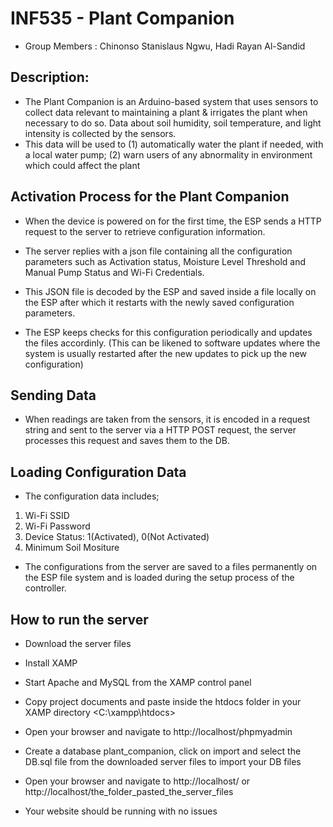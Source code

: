 # INF535 - Plant Companion

- Group Members : Chinonso Stanislaus Ngwu, Hadi Rayan Al-Sandid

## Description:
- The Plant Companion is an Arduino-based system that uses sensors to collect data relevant to maintaining a plant & irrigates the plant when necessary to do so. Data about soil humidity, soil temperature, and light intensity is collected by the sensors.
- This data will be used to (1) automatically water the plant if needed, with a local water pump; (2) warn users of any abnormality in environment which could affect the plant

## Activation Process for the Plant Companion

- When the device is powered on for the first time, the ESP sends a HTTP request to the server to retrieve configuration information.

- The server replies with a json file containing all the configuration parameters such as Activation status, Moisture Level Threshold and Manual Pump Status and Wi-Fi Credentials.

- This JSON file is decoded by the ESP and saved inside a file locally on the ESP after which it restarts with the newly saved configuration parameters.

- The ESP keeps checks for this configuration periodically and updates the files accordinly. (This can be likened to software updates where the system is usually restarted after the new updates to pick up the new configuration)

## Sending Data
- When readings are taken from the sensors, it is encoded in a request string and sent to the server via a HTTP POST request, the server processes this request and saves them to the DB.

## Loading Configuration Data
- The configuration data includes;
1. Wi-Fi SSID
2. Wi-Fi Password
3. Device Status: 1(Activated), 0(Not Activated)
4. Minimum Soil Mositure
- The configurations from the server are saved to a files permanently on the ESP file system and is loaded during the setup process of the controller.

## How to run the server

- Download the server files

- Install XAMP

- Start Apache and MySQL from the XAMP control panel

- Copy project documents and paste inside the htdocs folder in your XAMP directory <C:\xampp\htdocs> 

- Open your browser and navigate to http://localhost/phpmyadmin
- Create a database plant_companion, click on import and select the DB.sql file from the downloaded server files  to import your DB files

- Open your browser and navigate to http://localhost/ or http://localhost/the_folder_pasted_the_server_files

- Your website should be running with no issues
